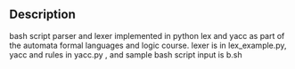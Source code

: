 ## Description
bash script parser and lexer implemented in python lex and yacc as part of the automata formal languages and logic course. lexer is in lex_example.py, yacc and rules in yacc.py , and sample bash script input is b.sh 
